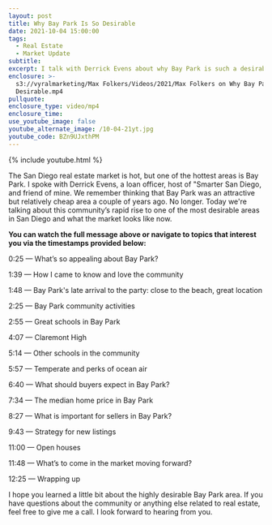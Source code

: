 ```yaml
---
layout: post
title: Why Bay Park Is So Desirable
date: 2021-10-04 15:00:00
tags:
  - Real Estate
  - Market Update
subtitle:
excerpt: I talk with Derrick Evens about why Bay Park is such a desirable location.
enclosure: >-
  s3://vyralmarketing/Max Folkers/Videos/2021/Max Folkers on Why Bay Park Is So
  Desirable.mp4
pullquote:
enclosure_type: video/mp4
enclosure_time:
use_youtube_image: false
youtube_alternate_image: /10-04-21yt.jpg
youtube_code: BZn9UJxthPM
---
```

{% include youtube.html %}

The San Diego real estate market is hot, but one of the hottest areas is Bay Park. I spoke with Derrick Evens, a loan officer, host of "Smarter San Diego, and friend of mine. We remember thinking that Bay Park was an attractive but relatively cheap area a couple of years ago. No longer. Today we're talking about this community’s rapid rise to one of the most desirable areas in San Diego and what the market looks like now.

**You can watch the full message above or navigate to topics that interest you via the timestamps provided below:&nbsp;**

0:25 — What’s so appealing about Bay Park?

1:39 — How I came to know and love the community

1:48 — Bay Park's late arrival to the party: close to the beach, great location

2:25 — Bay Park community activities

2:55 — Great schools in Bay Park

4:07 — Claremont High

5:14 — Other schools in the community

5:57 — Temperate and perks of ocean air

6:40 — What should buyers expect in Bay Park?

7:34 — The median home price in Bay Park

8:27 — What is important for sellers in Bay Park?

9:43 — Strategy for new listings

11:00 — Open houses

11:48 — What’s to come in the market moving forward?

12:25 — Wrapping up

I hope you learned a little bit about the highly desirable Bay Park area. If you have questions about the community or anything else related to real estate, feel free to give me a call. I look forward to hearing from you.&nbsp;
